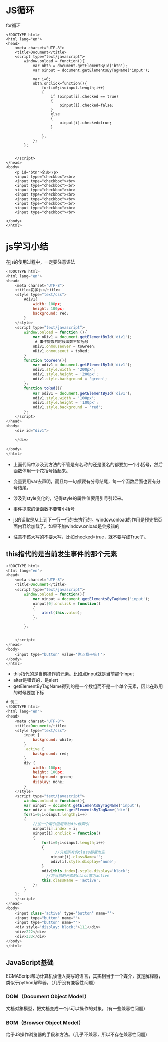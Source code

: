 # JS循环

for循环

```
<!DOCTYPE html>
<html lang="en">
<head>
	<meta charset="UTF-8">
	<title>Document</title>
	<script type="text/javascript">
        window.onload = function(){
        	var obtn = document.getElementById('btn');
        	var oinput = document.getElementsByTagName('input');
        
	        var i=0;
	        obtn.onclick=function(){
	        	for(i=0;i<oinput.length;i++)
	        	{
	        		if (oinput[i].checked == true)
	        		{
	        			oinput[i].checked=false;
	        		}
	        		else
	        		{
	        			oinput[i].checked=true;
	        		}
	        		
	        	};
	        };
        };


	</script>
</head>
<body>
	<p id='btn'>全选</p>
	<input type="checkbox"><br>
	<input type="checkbox"><br>
	<input type="checkbox"><br>
	<input type="checkbox"><br>
	<input type="checkbox"><br>
	<input type="checkbox"><br>
	<input type="checkbox"><br>
	<input type="checkbox"><br>
	<input type="checkbox"><br>
	
</body>
</html>
```

# js学习小结

在js的使用过程中，一定要注意语法

```javascript
<!DOCTYPE html>
<html lang="en">
<head>
	<meta charset="UTF-8">
	<title>初学js</title>
	<style type="text/css">
		#div1{
			width: 100px;
			height: 100px;
			background: red;
		}
	</style>
	<script type="text/javascript">
		window.onload = function (){
			var oDiv1 = document.getElementById('div1');
             # 事件提取的时候函数不加括号
			oDiv1.onmouseover = toGreen;
			oDiv1.onmouseout = toRed;
		}
		function toGreen(){
			var odiv1 = document.getElementById('div1');
			odiv1.style.width = '200px';
			odiv1.style.height = '200px';
			odiv1.style.background = 'green';
		};
		function toRed(){
			var odiv1 = document.getElementById('div1');
			odiv1.style.width = '100px';
			odiv1.style.height = '100px';
			odiv1.style.background = 'red';
		};
	</script>
</head>
<body>
	<div id="div1">
		
	</div>
	
</body>
</html>
```

- 上面代码中涉及到方法的不管是有名称的还是匿名的都要加一个小括号，然后函数体用一个花括号括起来。
- 变量要用var去声明，而且每一句都要有分号结尾，每一个函数后面也要有分号结尾。
- 涉及到style变化的，记得style的属性值要用引号引起来。
- 事件提取的话函数不要带小括号
- js的读取是从上到下一行一行的去执行的。window.onload的作用是预先把页面内容给加载了。如果不加window.onload是会报错的



- 注意不该大写的不要大写，比如checked=true，就不要写成True了。

## this指代的是当前发生事件的那个元素

```javascript
<!DOCTYPE html>
<html lang="en">
<head>
	<meta charset="UTF-8">
	<title>Document</title>
	<script type="text/javascript">
        window.onload = function(){
        	var oinput = document.getElementsByTagName('input');
            oinput[0].onclick = function()
            {
            	alert(this.value);
            };

        };


	</script>
</head>
<body>
	<input type="button" value='你点我干嘛！'>
</body>
</html>
```

- this指代的是当前操作的元素。比如点input就是当前那个input
- alter是错误的，是alert
- getElementByTagName得到的是一个数组而不是一个单个元素，因此在取用的时候要加下标

```javascript
# 例二
<!DOCTYPE html>
<html lang="en">
<head>
	<meta charset="UTF-8">
	<title>Document</title>
	<style type="text/css">
		input {
			background: white;
		}
		.active {
			background: red;
		}
		div {
			width: 100px;
			height: 100px;
			background: green;
			display: none;
		}
	</style>
	<script type="text/javascript">
		window.onload = function(){
		var oinput = document.getElementsByTagName('input');
		var odiv = document.getElementsByTagName('div')
		for(i=0;i<oinput.length;i++)
		{
            //加一个索引值用来给div做索引
		    oinput[i].index = i;
        	oinput[i].onclick = function()
        	{
        		for(i=0;i<oinput.length;i++)
        		{
                      //先把所有的class都置为空
					oinput[i].className='';
					odiv[i].style.display='none';
				}
				odiv[this.index].style.display='block';
                  //将当前的元素的class置为active
				this.className = 'active';
        	};
		}
    };
	</script>
</head>
<body>
	<input class='active' type="button" name="">
	<input type="button" name="">
	<input type="button" name="">
	<div style='display: block;'>111</div>
	<div>222</div>
	<div>333</div>
</body>
</html>
```



## JavaScript基础

ECMAScript帮助计算机读懂人类写的语言，其实相当于一个媒介，就是解释器，类似于python解释器。（几乎没有兼容性问题）

### DOM（Document Object Model）

文档对象模型，把文档变成一个js可以操作的对象。（有一些兼容性问题）

### BOM（Browser Object Model）

给予JS操作浏览器的手段和方法。（几乎不兼容，所以不存在兼容性问题）






